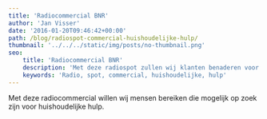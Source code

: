```yaml
---
title: 'Radiocommercial BNR'
author: 'Jan Visser'
date: '2016-01-20T09:46:42+00:00'
path: /blog/radiospot-commercial-huishoudelijke-hulp/
thumbnail: '../../../static/img/posts/no-thumbnail.png'
seo:
    title: 'Radiocommercial BNR'
    description: 'Met deze radiospot zullen wij klanten benaderen voor onze huishoudelijke hulpen.'
    keywords: 'Radio, spot, commercial, huishoudelijke, hulp'
---
```

Met deze radiocommercial willen wij mensen bereiken die mogelijk op zoek zijn voor huishoudelijke hulp.
